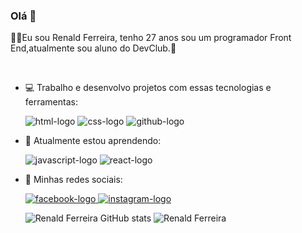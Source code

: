 ### Olá 👋
   🙋‍♂️Eu sou Renald Ferreira, tenho 27 anos sou um programador Front End,atualmente sou aluno do DevClub.:rocket:
 
<br>

- :computer: Trabalho e desenvolvo projetos com essas tecnologias e ferramentas:
  
    <img src="https://img.shields.io/badge/HTML5-E34F26?style=for-the-badge&logo=html5&logoColor=white" alt="html-logo" /> <img src="https://img.shields.io/badge/CSS3-1572B6?style=for-the-badge&logo=css3&logoColor=white" alt="css-logo" /> <img src="https://img.shields.io/badge/GitHub-100000?style=for-the-badge&logo=github&logoColor=white" alt="github-logo" />

- :pencil: Atualmente estou aprendendo:

  <img src="https://img.shields.io/badge/JavaScript-F7DF1E?style=for-the-badge&logo=javascript&logoColor=black" alt="javascript-logo" /> <img src="https://img.shields.io/badge/React-20232A?style=for-the-badge&logo=react&logoColor=61DAFB" alt="react-logo" />

- :calling: Minhas redes sociais:
   
  <a href="https://www.facebook.com/RenaldFerreira7"><img src="https://img.shields.io/badge/Facebook-1877F2?style=for-the-badge&logo=facebook&logoColor=white" alt="facebook-logo"> </a> <a href="https://www.instagram.com/renald.ferreira/"><img src="https://img.shields.io/badge/Instagram-E4405F?style=for-the-badge&logo=instagram&logoColor=white" alt="instagram-logo"></a>

  ![Renald Ferreira GitHub stats](https://github-readme-stats.vercel.app/api?username=RenaldFerreira&show_icons=true&theme=transparent) ![Renald Ferreira](https://github-readme-stats.vercel.app/api/top-langs/?username=RenaldFerreira&layout=compact&theme=transparent)



